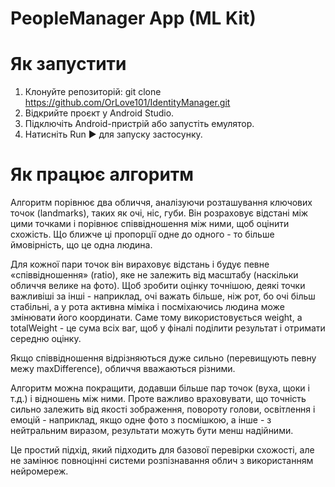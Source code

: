 # PeopleManager App (ML Kit)
# Як запустити
1. Клонуйте репозиторій: git clone https://github.com/OrLove101/IdentityManager.git
2. Відкрийте проєкт у Android Studio.
3. Підключіть Android-пристрій або запустіть емулятор.
4. Натисніть Run ▶ для запуску застосунку.

# Як працює алгоритм
Алгоритм порівнює два обличчя, аналізуючи розташування ключових точок (landmarks), таких як очі, ніс, губи. Він розраховує відстані між цими точками і порівнює співвідношення між ними, щоб оцінити схожість. Що ближче ці пропорції одне до одного - то більше ймовірність, що це одна людина.

Для кожної пари точок він вираховує відстань і будує певне «співвідношення» (ratio), яке не залежить від масштабу (наскільки обличчя велике на фото). Щоб зробити оцінку точнішою, деякі точки важливіші за інші - наприклад, очі важать більше, ніж рот, бо очі більш стабільні, а у рота активна міміка і посміхаючись людина може змінювати його координати. Саме тому використовується weight, а totalWeight - це сума всіх ваг, щоб у фіналі поділити результат і отримати середню оцінку.

Якщо співвідношення відрізняються дуже сильно (перевищують певну межу maxDifference), обличчя вважаються різними.

Алгоритм можна покращити, додавши більше пар точок (вуха, щоки і т.д.) і відношень між ними. Проте важливо враховувати, що точність сильно залежить від якості зображення, повороту голови, освітлення і емоцій - наприклад, якщо одне фото з посмішкою, а інше - з нейтральним виразом, результати можуть бути менш надійними.

Це простий підхід, який підходить для базової перевірки схожості, але не замінює повноцінні системи розпізнавання облич з використанням нейромереж.